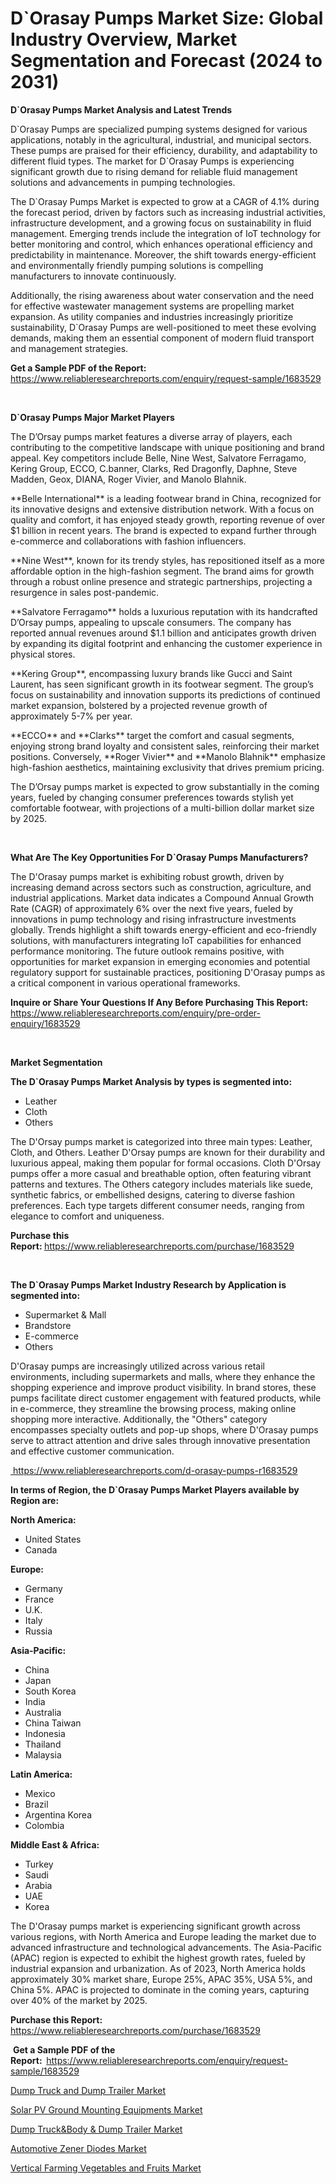 <p><h1>D`Orasay Pumps Market Size: Global Industry Overview, Market Segmentation and Forecast (2024 to 2031)</h1></p><p><strong>D`Orasay Pumps Market Analysis and Latest Trends</strong></p>
<p><p>D`Orasay Pumps are specialized pumping systems designed for various applications, notably in the agricultural, industrial, and municipal sectors. These pumps are praised for their efficiency, durability, and adaptability to different fluid types. The market for D`Orasay Pumps is experiencing significant growth due to rising demand for reliable fluid management solutions and advancements in pumping technologies.</p><p>The D`Orasay Pumps Market is expected to grow at a CAGR of 4.1% during the forecast period, driven by factors such as increasing industrial activities, infrastructure development, and a growing focus on sustainability in fluid management. Emerging trends include the integration of IoT technology for better monitoring and control, which enhances operational efficiency and predictability in maintenance. Moreover, the shift towards energy-efficient and environmentally friendly pumping solutions is compelling manufacturers to innovate continuously.</p><p>Additionally, the rising awareness about water conservation and the need for effective wastewater management systems are propelling market expansion. As utility companies and industries increasingly prioritize sustainability, D`Orasay Pumps are well-positioned to meet these evolving demands, making them an essential component of modern fluid transport and management strategies.</p></p>
<p><strong>Get a Sample PDF of the Report:&nbsp;</strong> <a href="https://www.reliableresearchreports.com/enquiry/request-sample/1683529?utm_campaign=8&utm_medium=2&utm_source=Github&utm_content=ia&utm_term=15102024&utm_id=dorasay-pumps">https://www.reliableresearchreports.com/enquiry/request-sample/1683529</a></p>
<p>&nbsp;</p>
<p><strong>D`Orasay Pumps Major Market Players</strong></p>
<p><p>The D’Orsay pumps market features a diverse array of players, each contributing to the competitive landscape with unique positioning and brand appeal. Key competitors include Belle, Nine West, Salvatore Ferragamo, Kering Group, ECCO, C.banner, Clarks, Red Dragonfly, Daphne, Steve Madden, Geox, DIANA, Roger Vivier, and Manolo Blahnik.</p><p>**Belle International** is a leading footwear brand in China, recognized for its innovative designs and extensive distribution network. With a focus on quality and comfort, it has enjoyed steady growth, reporting revenue of over $1 billion in recent years. The brand is expected to expand further through e-commerce and collaborations with fashion influencers.</p><p>**Nine West**, known for its trendy styles, has repositioned itself as a more affordable option in the high-fashion segment. The brand aims for growth through a robust online presence and strategic partnerships, projecting a resurgence in sales post-pandemic.</p><p>**Salvatore Ferragamo** holds a luxurious reputation with its handcrafted D’Orsay pumps, appealing to upscale consumers. The company has reported annual revenues around $1.1 billion and anticipates growth driven by expanding its digital footprint and enhancing the customer experience in physical stores.</p><p>**Kering Group**, encompassing luxury brands like Gucci and Saint Laurent, has seen significant growth in its footwear segment. The group’s focus on sustainability and innovation supports its predictions of continued market expansion, bolstered by a projected revenue growth of approximately 5-7% per year.</p><p>**ECCO** and **Clarks** target the comfort and casual segments, enjoying strong brand loyalty and consistent sales, reinforcing their market positions. Conversely, **Roger Vivier** and **Manolo Blahnik** emphasize high-fashion aesthetics, maintaining exclusivity that drives premium pricing.</p><p>The D’Orsay pumps market is expected to grow substantially in the coming years, fueled by changing consumer preferences towards stylish yet comfortable footwear, with projections of a multi-billion dollar market size by 2025.</p></p>
<p>&nbsp;</p>
<p><strong>What Are The Key Opportunities For D`Orasay Pumps Manufacturers?</strong></p>
<p><p>The D'Orasay pumps market is exhibiting robust growth, driven by increasing demand across sectors such as construction, agriculture, and industrial applications. Market data indicates a Compound Annual Growth Rate (CAGR) of approximately 6% over the next five years, fueled by innovations in pump technology and rising infrastructure investments globally. Trends highlight a shift towards energy-efficient and eco-friendly solutions, with manufacturers integrating IoT capabilities for enhanced performance monitoring. The future outlook remains positive, with opportunities for market expansion in emerging economies and potential regulatory support for sustainable practices, positioning D'Orasay pumps as a critical component in various operational frameworks.</p></p>
<p><strong>Inquire or Share Your Questions If Any Before Purchasing This Report:</strong> <a href="https://www.reliableresearchreports.com/enquiry/pre-order-enquiry/1683529?utm_campaign=8&utm_medium=2&utm_source=Github&utm_content=ia&utm_term=15102024&utm_id=dorasay-pumps">https://www.reliableresearchreports.com/enquiry/pre-order-enquiry/1683529</a></p>
<p>&nbsp;</p>
<p><strong>Market Segmentation</strong></p>
<p><strong>The D`Orasay Pumps Market Analysis by types is segmented into:</strong></p>
<p><ul><li>Leather</li><li>Cloth</li><li>Others</li></ul></p>
<p><p>The D'Orsay pumps market is categorized into three main types: Leather, Cloth, and Others. Leather D'Orsay pumps are known for their durability and luxurious appeal, making them popular for formal occasions. Cloth D'Orsay pumps offer a more casual and breathable option, often featuring vibrant patterns and textures. The Others category includes materials like suede, synthetic fabrics, or embellished designs, catering to diverse fashion preferences. Each type targets different consumer needs, ranging from elegance to comfort and uniqueness.</p></p>
<p><strong>Purchase this Report:&nbsp;</strong><a href="https://www.reliableresearchreports.com/purchase/1683529?utm_campaign=8&utm_medium=2&utm_source=Github&utm_content=ia&utm_term=15102024&utm_id=dorasay-pumps">https://www.reliableresearchreports.com/purchase/1683529</a></p>
<p>&nbsp;</p>
<p><strong>The D`Orasay Pumps Market Industry Research by Application is segmented into:</strong></p>
<p><ul><li>Supermarket & Mall</li><li>Brandstore</li><li>E-commerce</li><li>Others</li></ul></p>
<p><p>D'Orasay pumps are increasingly utilized across various retail environments, including supermarkets and malls, where they enhance the shopping experience and improve product visibility. In brand stores, these pumps facilitate direct customer engagement with featured products, while in e-commerce, they streamline the browsing process, making online shopping more interactive. Additionally, the "Others" category encompasses specialty outlets and pop-up shops, where D'Orasay pumps serve to attract attention and drive sales through innovative presentation and effective customer communication.</p></p>
<p><a href="https://www.reliableresearchreports.com/d-orasay-pumps-r1683529?utm_campaign=8&utm_medium=2&utm_source=Github&utm_content=ia&utm_term=15102024&utm_id=dorasay-pumps">&nbsp;https://www.reliableresearchreports.com/d-orasay-pumps-r1683529</a></p>
<p><strong>In terms of Region, the D`Orasay Pumps Market Players available by Region are:</strong></p>
<p>
    <p> <strong> North America: </strong>
        <ul>
            <li>United States</li>
            <li>Canada</li>
        </ul>
        </p> 
    <p> <strong> Europe: </strong>
        <ul>
            <li>Germany</li>
            <li>France</li>
            <li>U.K.</li>
            <li>Italy</li>
            <li>Russia</li>
        </ul>
        </p> 
    <p> <strong> Asia-Pacific: </strong>
        <ul>
            <li>China</li>
            <li>Japan</li>
            <li>South Korea</li>
            <li>India</li>
            <li>Australia</li>
            <li>China Taiwan</li>
            <li>Indonesia</li>
            <li>Thailand</li>
            <li>Malaysia</li>
        </ul>
        </p> 
    <p> <strong> Latin America: </strong>
        <ul>
            <li>Mexico</li>
            <li>Brazil</li>
            <li>Argentina Korea</li>
            <li>Colombia</li>
        </ul>
        </p> 
    <p> <strong> Middle East & Africa: </strong>
        <ul>
            <li>Turkey</li>
            <li>Saudi</li>
            <li>Arabia</li>
            <li>UAE</li>
            <li>Korea</li>
        </ul>
    </p>
    </p>
<p><p>The D'Orasay pumps market is experiencing significant growth across various regions, with North America and Europe leading the market due to advanced infrastructure and technological advancements. The Asia-Pacific (APAC) region is expected to exhibit the highest growth rates, fueled by industrial expansion and urbanization. As of 2023, North America holds approximately 30% market share, Europe 25%, APAC 35%, USA 5%, and China 5%. APAC is projected to dominate in the coming years, capturing over 40% of the market by 2025.</p></p>
<p><strong>Purchase this Report: </strong><a href="https://www.reliableresearchreports.com/purchase/1683529?utm_campaign=8&utm_medium=2&utm_source=Github&utm_content=ia&utm_term=15102024&utm_id=dorasay-pumps">https://www.reliableresearchreports.com/purchase/1683529</a></p>
<p>&nbsp;<strong>Get a Sample PDF of the Report:&nbsp;&nbsp;</strong><a href="https://www.reliableresearchreports.com/enquiry/request-sample/1683529?utm_campaign=8&utm_medium=2&utm_source=Github&utm_content=ia&utm_term=15102024&utm_id=dorasay-pumps">https://www.reliableresearchreports.com/enquiry/request-sample/1683529</a></p>
<p><strong></strong></p>
<p><p><a href="https://github.com/JudyWalsh475/Market-Research-Report-List-1/blob/main/dump-truck-and-dump-trailer-market.md?utm_campaign=8&utm_medium=2&utm_source=Github&utm_content=ia&utm_term=15102024&utm_id=dorasay-pumps">Dump Truck and Dump Trailer Market</a></p><p><a href="https://www.linkedin.com/pulse/solar-pv-ground-mounting-equipments-market-innovations-trends-xwwff?utm_campaign=8&utm_medium=2&utm_source=Github&utm_content=ia&utm_term=15102024&utm_id=dorasay-pumps">Solar PV Ground Mounting Equipments Market</a></p><p><a href="https://github.com/DRIVERKAPAUL/Market-Research-Report-List-1/blob/main/dump-truckbody-dump-trailer-market.md?utm_campaign=8&utm_medium=2&utm_source=Github&utm_content=ia&utm_term=15102024&utm_id=dorasay-pumps">Dump Truck&Body & Dump Trailer Market</a></p><p><a href="https://www.linkedin.com/pulse/deep-dive-automotive-zener-diodes-market-itstrends-segmentation-7dmuf?trk=public_post_embed_feed-article-content&utm_campaign=8&utm_medium=2&utm_source=Github&utm_content=ia&utm_term=15102024&utm_id=dorasay-pumps">Automotive Zener Diodes Market</a></p><p><a href="https://www.linkedin.com/pulse/global-perspectives-vertical-farming-vegetables-fruits-market-wyjqf?utm_campaign=8&utm_medium=2&utm_source=Github&utm_content=ia&utm_term=15102024&utm_id=dorasay-pumps">Vertical Farming Vegetables and Fruits Market</a></p></p>